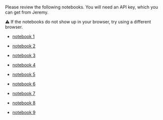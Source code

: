 Please review the following notebooks. You will need an API key, which you can get from Jeremy.

:warning: If the notebooks do not show up in your browser, try using a different browser.

- [notebook 1](https://dandi-ai-notebooks.github.io/dandi-notebook-review/review?url=aHR0cHM6Ly9naXRodWIuY29tL2RhbmRpLWFpLW5vdGVib29rcy8wMDEzNzUvYmxvYi9tYWluLzIwMjUtMDQtMjUtY2xhdWRlLTMuNy1zb25uZXQtcHJvbXB0LWEtNy8wMDEzNzUuaXB5bmI=)

- [notebook 2](https://dandi-ai-notebooks.github.io/dandi-notebook-review/review?url=aHR0cHM6Ly9naXRodWIuY29tL2RhbmRpLWFpLW5vdGVib29rcy8wMDEzNzUvYmxvYi9tYWluLzIwMjUtMDQtMjUtY2xhdWRlLTMuNy1zb25uZXQtcHJvbXB0LWItNy8wMDEzNzUuaXB5bmI=)

- [notebook 3](https://dandi-ai-notebooks.github.io/dandi-notebook-review/review?url=aHR0cHM6Ly9naXRodWIuY29tL2RhbmRpLWFpLW5vdGVib29rcy8wMDEzNzUvYmxvYi9tYWluLzIwMjUtMDQtMjUtY2xhdWRlLTMuNy1zb25uZXQtcHJvbXB0LWQtNy8wMDEzNzUuaXB5bmI=)

- [notebook 4](https://dandi-ai-notebooks.github.io/dandi-notebook-review/review?url=aHR0cHM6Ly9naXRodWIuY29tL2RhbmRpLWFpLW5vdGVib29rcy8wMDEzNzUvYmxvYi9tYWluLzIwMjUtMDQtMjUtZ2VtaW5pLTIuMGZsYXNoLTAwMS1hLTcvMDAxMzc1LmlweW5i)

- [notebook 5](https://dandi-ai-notebooks.github.io/dandi-notebook-review/review?url=aHR0cHM6Ly9naXRodWIuY29tL2RhbmRpLWFpLW5vdGVib29rcy8wMDEzNzUvYmxvYi9tYWluLzIwMjUtMDQtMjUtZ2VtaW5pLTIuMGZsYXNoLTAwMS1iLTcvMDAxMzc1LmlweW5i)

- [notebook 6](https://dandi-ai-notebooks.github.io/dandi-notebook-review/review?url=aHR0cHM6Ly9naXRodWIuY29tL2RhbmRpLWFpLW5vdGVib29rcy8wMDEzNzUvYmxvYi9tYWluLzIwMjUtMDQtMjUtZ2VtaW5pLTIuMGZsYXNoLTAwMS1kLTcvMDAxMzc1LmlweW5i)

- [notebook 7](https://dandi-ai-notebooks.github.io/dandi-notebook-review/review?url=aHR0cHM6Ly9naXRodWIuY29tL2RhbmRpLWFpLW5vdGVib29rcy8wMDEzNzUvYmxvYi9tYWluLzIwMjUtMDQtMjUtZ3B0LTRvLWEtNy8wMDEzNzUuaXB5bmI=)

- [notebook 8](https://dandi-ai-notebooks.github.io/dandi-notebook-review/review?url=aHR0cHM6Ly9naXRodWIuY29tL2RhbmRpLWFpLW5vdGVib29rcy8wMDEzNzUvYmxvYi9tYWluLzIwMjUtMDQtMjUtZ3B0LTRvLWItNy8wMDEzNzUuaXB5bmI=)

- [notebook 9](https://dandi-ai-notebooks.github.io/dandi-notebook-review/review?url=aHR0cHM6Ly9naXRodWIuY29tL2RhbmRpLWFpLW5vdGVib29rcy8wMDEzNzUvYmxvYi9tYWluLzIwMjUtMDQtMjUtZ3B0LTRvLWQtNy8wMDEzNzUuaXB5bmI=)

